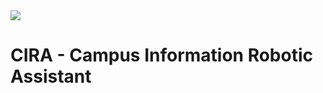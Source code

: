 <img src="https://github.com/mohanadkandil/CIRA/assets/18647990/72f705de-477a-4b4e-af83-2de093a9719e" />

# CIRA - Campus Information Robotic Assistant
